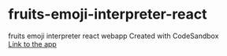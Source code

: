 # fruits-emoji-interpreter-react
fruits emoji interpreter react webapp Created with CodeSandbox <br>
[Link to the app](https://mn5td.csb.app/ "Emoji interpreter")
